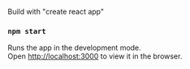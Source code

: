 Build with "create react app"

### `npm start`

Runs the app in the development mode.<br>
Open [http://localhost:3000](http://localhost:3000) to view it in the browser.

